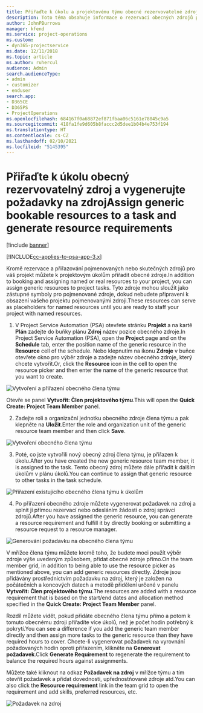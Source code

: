 ```yaml
---
title: Přiřaďte k úkolu a projektovému týmu obecné rezervovatelné zdroje
description: Toto téma obsahuje informace o rezervaci obecných zdrojů pro úkoly a projektové týmy.
author: JohnPBurrows
manager: kfend
ms.service: project-operations
ms.custom:
- dyn365-projectservice
ms.date: 12/11/2018
ms.topic: article
ms.author: ruhercul
audience: Admin
search.audienceType:
- admin
- customizer
- enduser
search.app:
- D365CE
- D365PS
- ProjectOperations
ms.openlocfilehash: 684167f0a68872ef871fbaa06c5161e78045c9a5
ms.sourcegitcommit: 418fa1fe9d605b8faccc2d5dee1b04b4e753f194
ms.translationtype: HT
ms.contentlocale: cs-CZ
ms.lasthandoff: 02/10/2021
ms.locfileid: "5145395"
---
```

# <a name="assign-generic-bookable-resources-to-a-task-and-generate-resource-requirements"></a><span data-ttu-id="f7b89-103">Přiřaďte k úkolu obecný rezervovatelný zdroj a vygenerujte požadavky na zdroj</span><span class="sxs-lookup"><span data-stu-id="f7b89-103">Assign generic bookable resources to a task and generate resource requirements</span></span> 

[!include [banner](../includes/psa-now-project-operations.md)]

[!INCLUDE[cc-applies-to-psa-app-3.x](../includes/cc-applies-to-psa-app-3x.md)]

<span data-ttu-id="f7b89-104">Kromě rezervace a přiřazování pojmenovaných nebo skutečných zdrojů pro váš projekt můžete k projektovým úkolům přiřadit obecné zdroje.</span><span class="sxs-lookup"><span data-stu-id="f7b89-104">In addition to booking and assigning named or real resources to your project, you can assign generic resources to project tasks.</span></span> <span data-ttu-id="f7b89-105">Tyto zdroje mohou sloužit jako zástupné symboly pro pojmenované zdroje, dokud nebudete připraveni k obsazení vašeho projektu pojmenovanými zdroji.</span><span class="sxs-lookup"><span data-stu-id="f7b89-105">These resources can serve as placeholders for named resources until you are ready to staff your project with named resources.</span></span> 

1. <span data-ttu-id="f7b89-106">V Project Service Automation (PSA) otevřete stránku **Projekt** a na kartě **Plán** zadejte do buňky plánu **Zdroj** název pozice obecného zdroje.</span><span class="sxs-lookup"><span data-stu-id="f7b89-106">In Project Service Automation (PSA), open the **Project** page and on the **Schedule** tab, enter the position name of the generic resource in the **Resource** cell of the schedule.</span></span> <span data-ttu-id="f7b89-107">Nebo klepnutím na ikonu **Zdroje** v buňce otevřete okno pro výběr zdroje a zadejte název obecného zdroje, který chcete vytvořit.</span><span class="sxs-lookup"><span data-stu-id="f7b89-107">Or, click the **Resource** icon in the cell to open the resource picker and then enter the name of the generic resource that you want to create.</span></span>

![Vytvoření a přiřazení obecného člena týmu](media/RM-how-to-9.png)

<span data-ttu-id="f7b89-109">Otevře se panel **Vytvořit: Člen projektového týmu**.</span><span class="sxs-lookup"><span data-stu-id="f7b89-109">This will open the **Quick Create: Project Team Member** panel.</span></span> 

2. <span data-ttu-id="f7b89-110">Zadejte roli a organizační jednotku obecného zdroje člena týmu a pak klepněte na **Uložit**.</span><span class="sxs-lookup"><span data-stu-id="f7b89-110">Enter the role and organization unit of the generic resource team member and then click **Save**.</span></span>

![Vytvoření obecného člena týmu](media/RM-how-to-10.png)

3. <span data-ttu-id="f7b89-112">Poté, co jste vytvořili nový obecný zdroj člena týmu, je přiřazen k úkolu.</span><span class="sxs-lookup"><span data-stu-id="f7b89-112">After you have created the new generic resource team member, it is assigned to the task.</span></span> <span data-ttu-id="f7b89-113">Tento obecný zdroj můžete dále přiřadit k dalším úkolům v plánu úkolů.</span><span class="sxs-lookup"><span data-stu-id="f7b89-113">You can continue to assign that generic resource to other tasks in the task schedule.</span></span>

![Přiřazení existujícího obecného člena týmu k úkolům](media/RM-how-to-11.png)

4. <span data-ttu-id="f7b89-115">Po přiřazení obecného zdroje můžete vygenerovat požadavek na zdroj a splnit ji přímou rezervací nebo odesláním žádosti o zdroj správci zdrojů.</span><span class="sxs-lookup"><span data-stu-id="f7b89-115">After you have assigned the generic resource, you can generate a resource requirement and fulfill it by directly booking or submitting a resource request to a resource manager.</span></span>

![Generování požadavku na obecného člena týmu](media/RM-how-to-12.png)

<span data-ttu-id="f7b89-117">V mřížce člena týmu můžete kromě toho, že budete moci použít výběr zdroje výše uvedeným způsobem, přidat obecné zdroje přímo.</span><span class="sxs-lookup"><span data-stu-id="f7b89-117">On the team member grid, in addition to being able to use the resource picker as mentioned above, you can add generic resources directly.</span></span> <span data-ttu-id="f7b89-118">Zdroje jsou přidávány prostřednictvím požadavku na zdroj, který je založen na počátečních a koncových datech a metodě přidělení určené v panelu **Vytvořit: Člen projektového týmu**.</span><span class="sxs-lookup"><span data-stu-id="f7b89-118">The resources are added with a resource requirement that is based on the start/end dates and allocation method specified in the **Quick Create: Project Team Member** panel.</span></span>

<span data-ttu-id="f7b89-119">Rozdíl můžete vidět, pokud přidáte obecného člena týmu přímo a potom k tomuto obecnému zdroji přiřadíte více úkolů, než je počet hodin potřebný k pokrytí.</span><span class="sxs-lookup"><span data-stu-id="f7b89-119">You can see a difference if you add the generic team member directly and then assign more tasks to the generic resource than they have required hours to cover.</span></span> <span data-ttu-id="f7b89-120">Chcete-li vygenerovat požadavek na vyrovnání požadovaných hodin oproti přiřazením, klikněte na **Generovat požadavek**.</span><span class="sxs-lookup"><span data-stu-id="f7b89-120">Click **Generate Requirement** to regenerate the requirement to balance the required hours against assignments.</span></span>

<span data-ttu-id="f7b89-121">Můžete také kliknout na odkaz **Požadavek na zdroj** v mřížce týmu a tím otevřít požadavek a přidat dovednosti, upřednostňované zdroje atd.</span><span class="sxs-lookup"><span data-stu-id="f7b89-121">You can also click the **Resource requirement** link in the team grid to open the requirement and add skills, preferred resources, etc.</span></span>

![Požadavek na zdroj](media/RM-how-to-13.png)

